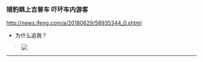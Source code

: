 ### 猎豹跳上吉普车 吓坏车内游客
http://news.ifeng.com/a/20180629/58935344_0.shtml
- 为什么追我？
>![](http://img.mp.itc.cn/upload/20160826/67fffc9f52b145f196c21cabc0306a84_th.jpeg)
---